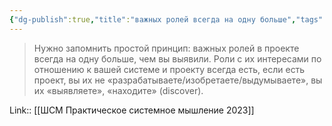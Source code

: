 ```yaml
---
{"dg-publish":true,"title":"важных ролей всегда на одну больше","tags":["quotes"],"date":"2023-03-09T11:09:03+04:00","modified_at":"2023-05-02T09:34:45+04:00","alias":"важных ролей всегда на одну больше","permalink":"/quotes/202303091109/","dgPassFrontmatter":true}
---
```



> Нужно запомнить простой принцип: важных ролей в проекте всегда на одну больше, чем вы выявили. Роли с их интересами по отношению к вашей системе и проекту всегда есть, если есть проект, вы их не «разрабатываете/изобретаете/выдумываете», вы их «выявляете», «находите» (discover).


Link:: [[ШСМ Практическое системное мышление 2023]]
